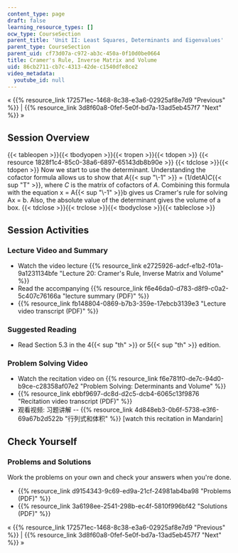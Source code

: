 ```yaml
---
content_type: page
draft: false
learning_resource_types: []
ocw_type: CourseSection
parent_title: 'Unit II: Least Squares, Determinants and Eigenvalues'
parent_type: CourseSection
parent_uid: cf73d07a-c972-ab3c-450a-0f10d0be0664
title: Cramer's Rule, Inverse Matrix and Volume
uid: 86cb2711-cb7c-4313-42de-c1540dfe8ce2
video_metadata:
  youtube_id: null
---
```

« {{% resource_link 172571ec-1468-8c38-e3a6-02925af8e7d9 "Previous" %}} | {{% resource_link 3d8f60a8-0fef-5e0f-bd7a-13ad5eb457f7 "Next" %}} »

## Session Overview

{{< tableopen >}}{{< tbodyopen >}}{{< tropen >}}{{< tdopen >}}
{{< resource 1828f1c4-85c0-38a6-6897-65143db8b90e >}}
{{< tdclose >}}{{< tdopen >}}
Now we start to use the determinant. Understanding the cofactor formula allows us to show that _A_{{< sup "\\-1" >}} = (1/detA)_C_{{< sup "T" >}}, where _C_ is the matrix of cofactors of _A_. Combining this formula with the equation x = A{{< sup "\\-1" >}}b gives us Cramer's rule for solving Ax = b. Also, the absolute value of the determinant gives the volume of a box.
{{< tdclose >}}{{< trclose >}}{{< tbodyclose >}}{{< tableclose >}}

## Session Activities

### Lecture Video and Summary

- Watch the video lecture {{% resource_link e2725926-adcf-e1b2-f01a-9a1231134bfe "Lecture 20: Cramer's Rule, Inverse Matrix and Volume" %}}
- Read the accompanying {{% resource_link f6e46da0-d783-d8f9-c0a2-5c407c76166a "lecture summary (PDF)" %}}
- {{% resource_link fb148804-0869-b7b3-359e-17ebcb3139e3 "Lecture video transcript (PDF)" %}}

### Suggested Reading

- Read Section 5.3 in the 4{{< sup "th" >}} or 5{{< sup "th" >}} edition.

### Problem Solving Video

- Watch the recitation video on {{% resource_link f6e781f0-de7c-94d0-b9ce-c28358af07e2 "Problem Solving: Determinants and Volume" %}}
- {{% resource_link ebbf9697-dc8d-d2c5-dcb4-6065c13f9876 "Recitation video transcript (PDF)" %}}
- 观看视频: 习题讲解 -- {{% resource_link 4d848eb3-0b6f-5738-e3f6-69a67b2d522b "行列式和体积" %}} \[watch this recitation in Mandarin\]

## Check Yourself

### Problems and Solutions

Work the problems on your own and check your answers when you're done.

- {{% resource_link d9154343-9c69-ed9a-21cf-24981ab4ba98 "Problems (PDF)" %}}
- {{% resource_link 3a6198ee-2541-298b-ec4f-5810f996bf42 "Solutions (PDF)" %}}

« {{% resource_link 172571ec-1468-8c38-e3a6-02925af8e7d9 "Previous" %}} | {{% resource_link 3d8f60a8-0fef-5e0f-bd7a-13ad5eb457f7 "Next" %}} »